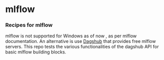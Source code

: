 # mlflow
### Recipes for mlflow
mlflow is not supported for Windows as of now , as per mlflow documentation. An alternative is use [Dagshub](https://dagshub.com/) that provides free mlflow servers. This repo tests the various functionalities of the dagshub API for basic mlflow building blocks.
